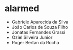 # alarmed

- Gabriele Aparecida da Silva
- João Carlos de Souza Filho
- Jonatas Fernandes Grassi
- Oziel Silveira Junior
- Roger Bertan da Rocha
